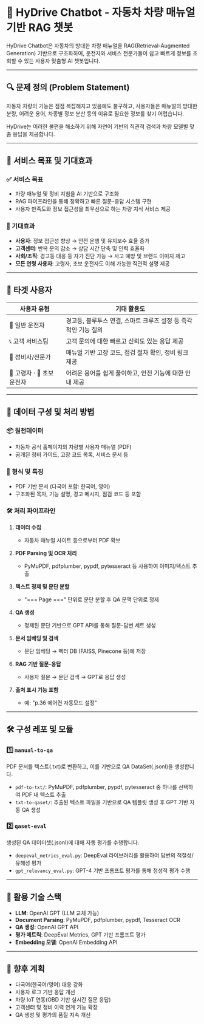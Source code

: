 # 🤖 HyDrive Chatbot - 자동차 차량 매뉴얼 기반 RAG 챗봇

HyDrive Chatbot은 자동차의 방대한 차량 매뉴얼을 RAG(Retrieval-Augmented Generation) 기반으로 구조화하여, 운전자와 서비스 전문가들이 쉽고 빠르게 정보를 조회할 수 있는 사용자 맞춤형 AI 챗봇입니다.

---

## 🔍 문제 정의 (Problem Statement)

자동차 차량의 기능은 점점 복잡해지고 있음에도 불구하고,
사용자들은 매뉴얼의 방대한 분량, 어려운 용어, 차종별 정보 분산 등의 이유로 필요한 정보를 찾기 어렵습니다.

HyDrive는 이러한 불편을 해소하기 위해 자연어 기반의 직관적 검색과 차량 모델별 맞춤 응답을 제공합니다.

---

## 🎯 서비스 목표 및 기대효과

### ✅ 서비스 목표
- 차량 매뉴얼 및 정비 지침을 AI 기반으로 구조화
- RAG 파이프라인을 통해 정확하고 빠른 질문-응답 시스템 구현
- 사용자 만족도와 정보 접근성을 최우선으로 하는 차량 지식 서비스 제공

### 🌟 기대효과
- **사용자**: 정보 접근성 향상 → 안전 운행 및 유지보수 효율 증가
- **고객센터**: 반복 문의 감소 → 상담 시간 단축 및 인력 효율화
- **사회/조직**: 경고등 대응 등 자가 진단 가능 → 사고 예방 및 브랜드 이미지 제고
- **모든 연령 사용자**: 고령자, 초보 운전자도 이해 가능한 직관적 설명 제공

---

## 👥 타겟 사용자

| 사용자 유형 | 기대 활용도 |
|-------------|--------------|
| 🚗 일반 운전자 | 경고등, 블루투스 연결, 스마트 크루즈 설정 등 즉각적인 기능 질의 |
| 📞 고객 서비스팀 | 고객 문의에 대한 빠르고 신뢰도 있는 응답 제공 |
| 🔧 정비사/전문가 | 매뉴얼 기반 고장 코드, 점검 절차 확인, 정비 링크 제공 |
| 👴 고령자 · 👶 초보 운전자 | 어려운 용어를 쉽게 풀이하고, 안전 기능에 대한 안내 제공 |

---

## 🧩 데이터 구성 및 처리 방법

### 📦 원천데이터
- 자동차 공식 홈페이지의 차량별 사용자 매뉴얼 (PDF)
- 공개된 정비 가이드, 고장 코드 목록, 서비스 문서 등

### 📑 형식 및 특징
- PDF 기반 문서 (다국어 포함: 한국어, 영어)
- 구조화된 목차, 기능 설명, 경고 메시지, 점검 코드 등 포함

### 🛠️ 처리 파이프라인
1. **데이터 수집**
   - 자동차 매뉴얼 사이트 등으로부터 PDF 확보

2. **PDF Parsing 및 OCR 처리**
   - PyMuPDF, pdfplumber, pypdf, pytesseract 등 사용하여 이미지/텍스트 추출

3. **텍스트 정제 및 문단 분할**
   - "=== Page ===" 단위로 문단 분할 후 QA 문맥 단위로 정제

4. **QA 생성**
   - 정제된 문단 기반으로 GPT API를 통해 질문-답변 세트 생성

5. **문서 임베딩 및 검색**
   - 문단 임베딩 → 벡터 DB (FAISS, Pinecone 등)에 저장

6. **RAG 기반 질문-응답**
   - 사용자 질문 → 문단 검색 → GPT로 응답 생성

7. **출처 표시 기능 포함**
   - 예: "p.36 에어컨 자동모드 설정"

---

## 🛠 구성 레포 및 모듈

### 1️⃣ `manual-to-qa`
PDF 문서를 텍스트(.txt)로 변환하고, 이를 기반으로 QA DataSet(.jsonl)을 생성합니다.

- `pdf-to-txt/`: PyMuPDF, pdfplumber, pypdf, pytesseract 중 하나를 선택하여 PDF 내 텍스트 추출
- `txt-to-qaset/`: 추출된 텍스트 파일을 기반으로 QA 템플릿 생성 후 GPT 기반 자동 QA 생성

### 2️⃣ `qaset-eval`
생성된 QA 데이터셋(.jsonl)에 대해 자동 평가를 수행합니다.

- `deepeval_metrics_eval.py`: DeepEval 라이브러리를 활용하여 답변의 적절성/유해성 평가
- `gpt_relevancy_eval.py`: GPT-4 기반 프롬프트 평가를 통해 정성적 평가 수행

---

## 🧠 활용 기술 스택

- **LLM**: OpenAI GPT (LLM 교체 가능)
- **Document Parsing**: PyMuPDF, pdfplumber, pypdf, Tesseract OCR
- **QA 생성**: OpenAI GPT API
- **평가 메트릭**: DeepEval Metrics, GPT 기반 프롬프트 평가
- **Embedding 모델**: OpenAI Embedding API
<!-- - **Vector DB**: FAISS, Pinecone -->
<!-- - **RAG 프레임워크**: LangChain, Haystack 등 -->
<!-- - **Backend**: Python (FastAPI, Flask 등) -->
<!-- - **Frontend**: React, Vue.js 또는 Streamlit 기반 MVP -->

---

## 🚀 향후 계획
- 다국어(한국어/영어) 대응 강화
- 사용자 로그 기반 응답 개선
- 차량 IoT 연동(OBD 기반 실시간 질문 응답)
- 고객센터 및 정비 이력 연계 기능 확장
- QA 생성 및 평가의 품질 지속 개선